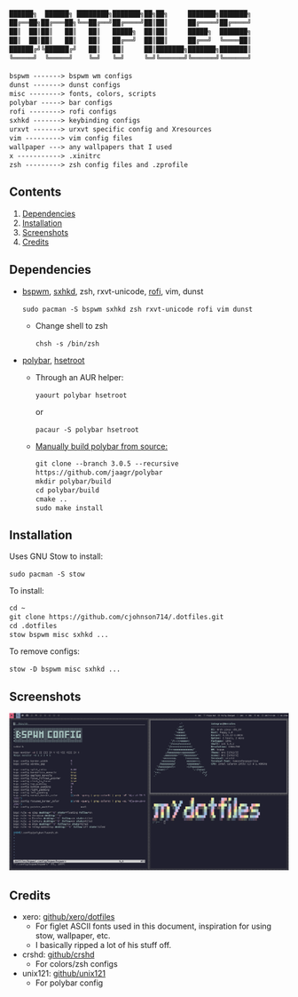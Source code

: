 ```
██████╗  ██████╗ ████████╗███████╗██╗██╗     ███████╗███████╗
██╔══██╗██╔═══██╗╚══██╔══╝██╔════╝██║██║     ██╔════╝██╔════╝
██║  ██║██║   ██║   ██║   █████╗  ██║██║     █████╗  ███████╗
██║  ██║██║   ██║   ██║   ██╔══╝  ██║██║     ██╔══╝  ╚════██║
██████╔╝╚██████╔╝   ██║   ██║     ██║███████╗███████╗███████║
╚═════╝  ╚═════╝    ╚═╝   ╚═╝     ╚═╝╚══════╝╚══════╝╚══════╝

bspwm -------> bspwm wm configs
dunst -------> dunst configs
misc --------> fonts, colors, scripts
polybar -----> bar configs
rofi --------> rofi configs
sxhkd -------> keybinding configs
urxvt -------> urxvt specific config and Xresources
vim ---------> vim config files
wallpaper ---> any wallpapers that I used
x -----------> .xinitrc
zsh ---------> zsh config files and .zprofile

```
## Contents
1. [Dependencies](#dependencies)
2. [Installation](#installation)
3. [Screenshots](#screenshots)
4. [Credits](#credits)

## Dependencies
- [bspwm](https://github.com/baskerville/bspwm), [sxhkd](https://github.com/baskerville/sxhkd), zsh, rxvt-unicode, [rofi](https://davedavenport.github.io/rofi/), vim, dunst

  `sudo pacman -S bspwm sxhkd zsh rxvt-unicode rofi vim dunst`

  - Change shell to zsh

    `chsh -s /bin/zsh`

- [polybar][8a64b679], [hsetroot](https://github.com/himdel/hsetroot)
  - Through an AUR helper:

    `yaourt polybar hsetroot`

    or

    `pacaur -S polybar hsetroot`

  - [Manually build polybar from source:][6faa9aee]
    ```
    git clone --branch 3.0.5 --recursive https://github.com/jaagr/polybar
    mkdir polybar/build
    cd polybar/build
    cmake ..
    sudo make install
    ```

  [8a64b679]: https://github.com/jaagr/polybar "polybar github"
  [6faa9aee]: https://github.com/jaagr/polybar#building-from-source "polybar github"

## Installation
Uses GNU Stow to install:

`sudo pacman -S stow`

To install:
```
cd ~
git clone https://github.com/cjohnson714/.dotfiles.git
cd .dotfiles
stow bspwm misc sxhkd ...
```
To remove configs:

`stow -D bspwm misc sxhkd ...`

## Screenshots
![SS1](screenshots/screenshot.png)

## Credits
- xero: [github/xero/dotfiles](https://github.com/xero/dotfiles)
  - For figlet ASCII fonts used in this document, inspiration for using stow, wallpaper, etc.
  - I basically ripped a lot of his stuff off.
- crshd: [github/crshd](https://github.com/crshd)
  - For colors/zsh configs
- unix121: [github/unix121](https://github.com/unix121/i3wm-themes)
  - For polybar config
